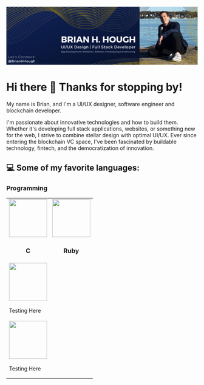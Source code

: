 ![Banner](https://github.com/BrianHHough/BrianHHough/blob/master/images/Banner.png)

# Hi there 👋 Thanks for stopping by!

My name is Brian, and I'm a UI/UX designer, software engineer and blockchain developer.

I'm passionate about innovative technologies and how to build them. Whether it's developing full stack applications, websites, or something new for the web, I strive to combine stellar design with optimal UI/UX. Ever since entering the blockchain VC space, I've been fascinated by buildable technology, fintech, and the democratization of innovation.

## 💻 Some of my favorite languages:

### Programming

<table>
<tr>
  <td>
    <img src="https://devicons.github.io/devicon/devicon.git/icons/c/c-original.svg" width=100 height=100>
    <h3 align="center">C</h3>
  </td>
  <td>
    <img src="https://devicons.github.io/devicon/devicon.git/icons/ruby/ruby-original-wordmark.svg" width=100 height=100>
    <h3 align="center">Ruby</h3>
  </td>
</tr>

<tr>
  <td>
    <img src="https://devicons.github.io/devicon/devicon.git/icons/c/c-original.svg" width=100 height=100>
    <p>Testing Here</p>
  </td>
</tr>

<td>
  <img src="https://devicons.github.io/devicon/devicon.git/icons/c/c-original.svg" width=100 height=100>
  <p>Testing Here</p>
</td>

</table>
